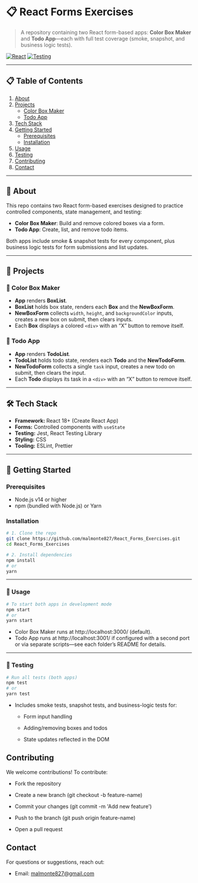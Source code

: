# 📋 React Forms Exercises

> A repository containing two React form-based apps: **Color Box Maker** and **Todo App**—each with full test coverage (smoke, snapshot, and business logic tests).

[![React](https://img.shields.io/badge/react-18%2B-blue)](https://reactjs.org/) [![Testing](https://img.shields.io/badge/testing-Jest%20%26%20React%20Testing%20Library-brightgreen)](https://testing-library.com/)

---

## 📋 Table of Contents

1. [About](#about)  
2. [Projects](#projects)  
   - [Color Box Maker](#color-box-maker)  
   - [Todo App](#todo-app)  
3. [Tech Stack](#tech-stack)  
4. [Getting Started](#getting-started)  
   - [Prerequisites](#prerequisites)  
   - [Installation](#installation)  
5. [Usage](#usage)  
6. [Testing](#testing)  
7. [Contributing](#contributing)  
8. [Contact](#contact)  

---

## 🌟 About

This repo contains two React form-based exercises designed to practice controlled components, state management, and testing:

- **Color Box Maker**: Build and remove colored boxes via a form.  
- **Todo App**: Create, list, and remove todo items.

Both apps include smoke & snapshot tests for every component, plus business logic tests for form submissions and list updates.

---

## 📁 Projects

### 🎨 Color Box Maker

- **App** renders **BoxList**.  
- **BoxList** holds box state, renders each **Box** and the **NewBoxForm**.  
- **NewBoxForm** collects `width`, `height`, and `backgroundColor` inputs, creates a new box on submit, then clears inputs.  
- Each **Box** displays a colored `<div>` with an “X” button to remove itself.

### 📝 Todo App

- **App** renders **TodoList**.  
- **TodoList** holds todo state, renders each **Todo** and the **NewTodoForm**.  
- **NewTodoForm** collects a single `task` input, creates a new todo on submit, then clears the input.  
- Each **Todo** displays its task in a `<div>` with an “X” button to remove itself.

---

## 🛠 Tech Stack

- **Framework:** React 18+ (Create React App)  
- **Forms:** Controlled components with `useState`  
- **Testing:** Jest, React Testing Library  
- **Styling:** CSS  
- **Tooling:** ESLint, Prettier  

---

## 🏁 Getting Started

### Prerequisites

- Node.js v14 or higher  
- npm (bundled with Node.js) or Yarn  

### Installation

```bash
# 1. Clone the repo
git clone https://github.com/malmonte827/React_Forms_Exercises.git
cd React_Forms_Exercises

# 2. Install dependencies
npm install
# or
yarn
```
---
### 📖 Usage

```bash
# To start both apps in development mode
npm start
# or
yarn start
```
- Color Box Maker runs at http://localhost:3000/ (default).
- Todo App runs at http://localhost:3001/ if configured with a second port or via separate scripts—see each folder’s README for details.
---
### 🧪 Testing
```bash
# Run all tests (both apps)
npm test
# or
yarn test

```
- Includes smoke tests, snapshot tests, and business-logic tests for:

    - Form input handling

    - Adding/removing boxes and todos

    - State updates reflected in the DOM
## Contributing

We welcome contributions! To contribute:

- Fork the repository

- Create a new branch (git checkout -b feature-name)

- Commit your changes (git commit -m 'Add new feature')

- Push to the branch (git push origin feature-name)

- Open a pull request

## Contact

For questions or suggestions, reach out:

- Email: malmonte827@gmail.com
